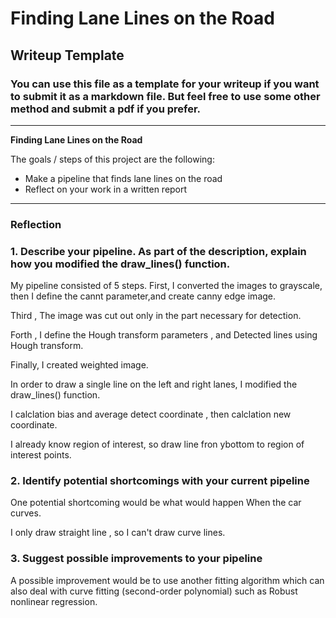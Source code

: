# **Finding Lane Lines on the Road** 

## Writeup Template

### You can use this file as a template for your writeup if you want to submit it as a markdown file. But feel free to use some other method and submit a pdf if you prefer.

---

**Finding Lane Lines on the Road**

The goals / steps of this project are the following:
* Make a pipeline that finds lane lines on the road
* Reflect on your work in a written report


[//]: # (Image References)

[image1]: ./examples/grayscale.jpg "Grayscale"

---

### Reflection

### 1. Describe your pipeline. As part of the description, explain how you modified the draw_lines() function.

My pipeline consisted of 5 steps. First, I converted the images to grayscale, then I define the cannt parameter,and create canny edge image.

Third , The image was cut out only in the part necessary for detection.

Forth , I define the Hough transform parameters , and Detected lines using Hough transform. 

Finally, I created weighted image.

In order to draw a single line on the left and right lanes, I modified the draw_lines() function.

I calclation bias and average detect coordinate , then calclation new coordinate.

I already know region of interest, so draw line fron ybottom to region of interest points. 


### 2. Identify potential shortcomings with your current pipeline


One potential shortcoming would be what would happen When the car curves.

I only draw straight line , so I can't draw curve lines.


### 3. Suggest possible improvements to your pipeline

A possible improvement would be to use another fitting algorithm which can also deal with curve fitting (second-order polynomial) such as Robust nonlinear regression.
